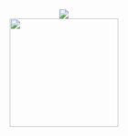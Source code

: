 <div align="center">
  <a href="https://github.com/MylonasDimitris/github-readme-stats">
    <img src="https://github-readme-stats-drab-beta-74.vercel.app/api?username=MylonasDimitris&theme=radical&hide_rank=true" />
  </a>
  <br />
  <a href="https://github.com/MylonasDimitris/convoychat">
    <img height="190" src="https://github-readme-stats-drab-beta-74.vercel.app/api/top-langs?username=MylonasDimitris&layout=compact&langs_count=8&card_width=320&theme=radical" />
  </a>
</div>
